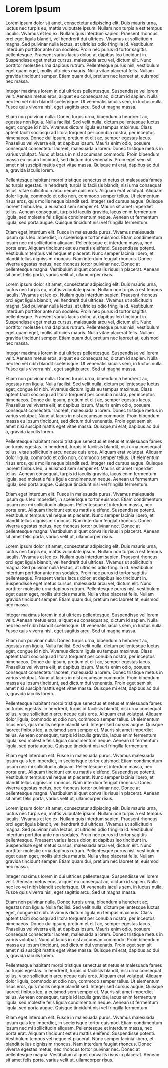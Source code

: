 # Lorem Ipsum

Lorem ipsum dolor sit amet, consectetur adipiscing elit. Duis mauris urna, luctus nec turpis eu, mattis vulputate ipsum. Nullam non turpis a est tempus iaculis. Vivamus et leo ex. Nullam quis interdum sapien. Praesent rhoncus orci eget ligula blandit, vel hendrerit dui ultrices. Vivamus ut sollicitudin magna. Sed pulvinar nulla lectus, at ultricies odio fringilla id. Vestibulum interdum porttitor ante non sodales. Proin nec purus id tortor sagittis pellentesque. Praesent varius lacus dolor, at dapibus leo tincidunt in. Suspendisse eget metus cursus, malesuada arcu vel, dictum elit. Nunc porttitor molestie urna dapibus rutrum. Pellentesque purus nisl, vestibulum eget quam eget, mollis ultricies mauris. Nulla vitae placerat felis. Nullam gravida tincidunt semper. Etiam quam dui, pretium nec laoreet at, euismod nec massa.

Integer maximus lorem in dui ultrices pellentesque. Suspendisse vel lorem velit. Aenean metus eros, aliquet eu consequat ac, dictum id sapien. Nulla nec leo vel nibh blandit scelerisque. Ut venenatis iaculis sem, in luctus nulla. Fusce quis viverra nisl, eget sagittis arcu. Sed ut magna massa.

Etiam non pulvinar nulla. Donec turpis urna, bibendum a hendrerit ac, egestas non ligula. Nulla facilisi. Sed velit nulla, dictum pellentesque luctus eget, congue id nibh. Vivamus dictum ligula eu tempus maximus. Class aptent taciti sociosqu ad litora torquent per conubia nostra, per inceptos himenaeos. Donec dui ipsum, pretium et elit ac, semper egestas lacus. Phasellus vel viverra elit, at dapibus ipsum. Mauris enim odio, posuere consequat consectetur laoreet, malesuada a lorem. Donec tristique metus in varius volutpat. Nunc ut lacus in nisl accumsan commodo. Proin bibendum massa eu ipsum tincidunt, sed dictum dui venenatis. Proin eget sem sit amet nisi suscipit mattis eget vitae massa. Quisque mi erat, dapibus ac dui a, gravida iaculis lorem.

Pellentesque habitant morbi tristique senectus et netus et malesuada fames ac turpis egestas. In hendrerit, turpis id facilisis blandit, nisi urna consequat tellus, vitae sollicitudin arcu neque quis eros. Aliquam erat volutpat. Aliquam dolor ligula, commodo et odio non, commodo semper tellus. Ut elementum risus eros, quis mollis neque blandit sed. Integer sed cursus augue. Quisque laoreet finibus leo, a euismod sem semper et. Mauris sit amet imperdiet tellus. Aenean consequat, turpis id iaculis gravida, lacus enim fermentum ligula, sed molestie felis ligula condimentum neque. Aenean ut fermentum ligula, sed porta augue. Quisque tincidunt nisi vel fringilla fermentum.

Etiam eget interdum elit. Fusce in malesuada purus. Vivamus malesuada ipsum quis leo imperdiet, in scelerisque tortor euismod. Etiam condimentum ipsum nec mi sollicitudin aliquam. Pellentesque et interdum massa, nec porta erat. Aliquam tincidunt est eu mattis eleifend. Suspendisse potenti. Vestibulum tempus vel neque et placerat. Nunc semper lacinia libero, et blandit tellus dignissim rhoncus. Nam interdum feugiat rhoncus. Donec viverra egestas metus, nec rhoncus tortor pulvinar nec. Donec at pellentesque magna. Vestibulum aliquet convallis risus in placerat. Aenean sit amet felis porta, varius velit ut, ullamcorper risus.

Lorem ipsum dolor sit amet, consectetur adipiscing elit. Duis mauris urna, luctus nec turpis eu, mattis vulputate ipsum. Nullam non turpis a est tempus iaculis. Vivamus et leo ex. Nullam quis interdum sapien. Praesent rhoncus orci eget ligula blandit, vel hendrerit dui ultrices. Vivamus ut sollicitudin magna. Sed pulvinar nulla lectus, at ultricies odio fringilla id. Vestibulum interdum porttitor ante non sodales. Proin nec purus id tortor sagittis pellentesque. Praesent varius lacus dolor, at dapibus leo tincidunt in. Suspendisse eget metus cursus, malesuada arcu vel, dictum elit. Nunc porttitor molestie urna dapibus rutrum. Pellentesque purus nisl, vestibulum eget quam eget, mollis ultricies mauris. Nulla vitae placerat felis. Nullam gravida tincidunt semper. Etiam quam dui, pretium nec laoreet at, euismod nec massa.

Integer maximus lorem in dui ultrices pellentesque. Suspendisse vel lorem velit. Aenean metus eros, aliquet eu consequat ac, dictum id sapien. Nulla nec leo vel nibh blandit scelerisque. Ut venenatis iaculis sem, in luctus nulla. Fusce quis viverra nisl, eget sagittis arcu. Sed ut magna massa.

Etiam non pulvinar nulla. Donec turpis urna, bibendum a hendrerit ac, egestas non ligula. Nulla facilisi. Sed velit nulla, dictum pellentesque luctus eget, congue id nibh. Vivamus dictum ligula eu tempus maximus. Class aptent taciti sociosqu ad litora torquent per conubia nostra, per inceptos himenaeos. Donec dui ipsum, pretium et elit ac, semper egestas lacus. Phasellus vel viverra elit, at dapibus ipsum. Mauris enim odio, posuere consequat consectetur laoreet, malesuada a lorem. Donec tristique metus in varius volutpat. Nunc ut lacus in nisl accumsan commodo. Proin bibendum massa eu ipsum tincidunt, sed dictum dui venenatis. Proin eget sem sit amet nisi suscipit mattis eget vitae massa. Quisque mi erat, dapibus ac dui a, gravida iaculis lorem.

Pellentesque habitant morbi tristique senectus et netus et malesuada fames ac turpis egestas. In hendrerit, turpis id facilisis blandit, nisi urna consequat tellus, vitae sollicitudin arcu neque quis eros. Aliquam erat volutpat. Aliquam dolor ligula, commodo et odio non, commodo semper tellus. Ut elementum risus eros, quis mollis neque blandit sed. Integer sed cursus augue. Quisque laoreet finibus leo, a euismod sem semper et. Mauris sit amet imperdiet tellus. Aenean consequat, turpis id iaculis gravida, lacus enim fermentum ligula, sed molestie felis ligula condimentum neque. Aenean ut fermentum ligula, sed porta augue. Quisque tincidunt nisi vel fringilla fermentum.

Etiam eget interdum elit. Fusce in malesuada purus. Vivamus malesuada ipsum quis leo imperdiet, in scelerisque tortor euismod. Etiam condimentum ipsum nec mi sollicitudin aliquam. Pellentesque et interdum massa, nec porta erat. Aliquam tincidunt est eu mattis eleifend. Suspendisse potenti. Vestibulum tempus vel neque et placerat. Nunc semper lacinia libero, et blandit tellus dignissim rhoncus. Nam interdum feugiat rhoncus. Donec viverra egestas metus, nec rhoncus tortor pulvinar nec. Donec at pellentesque magna. Vestibulum aliquet convallis risus in placerat. Aenean sit amet felis porta, varius velit ut, ullamcorper risus.

Lorem ipsum dolor sit amet, consectetur adipiscing elit. Duis mauris urna, luctus nec turpis eu, mattis vulputate ipsum. Nullam non turpis a est tempus iaculis. Vivamus et leo ex. Nullam quis interdum sapien. Praesent rhoncus orci eget ligula blandit, vel hendrerit dui ultrices. Vivamus ut sollicitudin magna. Sed pulvinar nulla lectus, at ultricies odio fringilla id. Vestibulum interdum porttitor ante non sodales. Proin nec purus id tortor sagittis pellentesque. Praesent varius lacus dolor, at dapibus leo tincidunt in. Suspendisse eget metus cursus, malesuada arcu vel, dictum elit. Nunc porttitor molestie urna dapibus rutrum. Pellentesque purus nisl, vestibulum eget quam eget, mollis ultricies mauris. Nulla vitae placerat felis. Nullam gravida tincidunt semper. Etiam quam dui, pretium nec laoreet at, euismod nec massa.

Integer maximus lorem in dui ultrices pellentesque. Suspendisse vel lorem velit. Aenean metus eros, aliquet eu consequat ac, dictum id sapien. Nulla nec leo vel nibh blandit scelerisque. Ut venenatis iaculis sem, in luctus nulla. Fusce quis viverra nisl, eget sagittis arcu. Sed ut magna massa.

Etiam non pulvinar nulla. Donec turpis urna, bibendum a hendrerit ac, egestas non ligula. Nulla facilisi. Sed velit nulla, dictum pellentesque luctus eget, congue id nibh. Vivamus dictum ligula eu tempus maximus. Class aptent taciti sociosqu ad litora torquent per conubia nostra, per inceptos himenaeos. Donec dui ipsum, pretium et elit ac, semper egestas lacus. Phasellus vel viverra elit, at dapibus ipsum. Mauris enim odio, posuere consequat consectetur laoreet, malesuada a lorem. Donec tristique metus in varius volutpat. Nunc ut lacus in nisl accumsan commodo. Proin bibendum massa eu ipsum tincidunt, sed dictum dui venenatis. Proin eget sem sit amet nisi suscipit mattis eget vitae massa. Quisque mi erat, dapibus ac dui a, gravida iaculis lorem.

Pellentesque habitant morbi tristique senectus et netus et malesuada fames ac turpis egestas. In hendrerit, turpis id facilisis blandit, nisi urna consequat tellus, vitae sollicitudin arcu neque quis eros. Aliquam erat volutpat. Aliquam dolor ligula, commodo et odio non, commodo semper tellus. Ut elementum risus eros, quis mollis neque blandit sed. Integer sed cursus augue. Quisque laoreet finibus leo, a euismod sem semper et. Mauris sit amet imperdiet tellus. Aenean consequat, turpis id iaculis gravida, lacus enim fermentum ligula, sed molestie felis ligula condimentum neque. Aenean ut fermentum ligula, sed porta augue. Quisque tincidunt nisi vel fringilla fermentum.

Etiam eget interdum elit. Fusce in malesuada purus. Vivamus malesuada ipsum quis leo imperdiet, in scelerisque tortor euismod. Etiam condimentum ipsum nec mi sollicitudin aliquam. Pellentesque et interdum massa, nec porta erat. Aliquam tincidunt est eu mattis eleifend. Suspendisse potenti. Vestibulum tempus vel neque et placerat. Nunc semper lacinia libero, et blandit tellus dignissim rhoncus. Nam interdum feugiat rhoncus. Donec viverra egestas metus, nec rhoncus tortor pulvinar nec. Donec at pellentesque magna. Vestibulum aliquet convallis risus in placerat. Aenean sit amet felis porta, varius velit ut, ullamcorper risus.

Lorem ipsum dolor sit amet, consectetur adipiscing elit. Duis mauris urna, luctus nec turpis eu, mattis vulputate ipsum. Nullam non turpis a est tempus iaculis. Vivamus et leo ex. Nullam quis interdum sapien. Praesent rhoncus orci eget ligula blandit, vel hendrerit dui ultrices. Vivamus ut sollicitudin magna. Sed pulvinar nulla lectus, at ultricies odio fringilla id. Vestibulum interdum porttitor ante non sodales. Proin nec purus id tortor sagittis pellentesque. Praesent varius lacus dolor, at dapibus leo tincidunt in. Suspendisse eget metus cursus, malesuada arcu vel, dictum elit. Nunc porttitor molestie urna dapibus rutrum. Pellentesque purus nisl, vestibulum eget quam eget, mollis ultricies mauris. Nulla vitae placerat felis. Nullam gravida tincidunt semper. Etiam quam dui, pretium nec laoreet at, euismod nec massa.

Integer maximus lorem in dui ultrices pellentesque. Suspendisse vel lorem velit. Aenean metus eros, aliquet eu consequat ac, dictum id sapien. Nulla nec leo vel nibh blandit scelerisque. Ut venenatis iaculis sem, in luctus nulla. Fusce quis viverra nisl, eget sagittis arcu. Sed ut magna massa.

Etiam non pulvinar nulla. Donec turpis urna, bibendum a hendrerit ac, egestas non ligula. Nulla facilisi. Sed velit nulla, dictum pellentesque luctus eget, congue id nibh. Vivamus dictum ligula eu tempus maximus. Class aptent taciti sociosqu ad litora torquent per conubia nostra, per inceptos himenaeos. Donec dui ipsum, pretium et elit ac, semper egestas lacus. Phasellus vel viverra elit, at dapibus ipsum. Mauris enim odio, posuere consequat consectetur laoreet, malesuada a lorem. Donec tristique metus in varius volutpat. Nunc ut lacus in nisl accumsan commodo. Proin bibendum massa eu ipsum tincidunt, sed dictum dui venenatis. Proin eget sem sit amet nisi suscipit mattis eget vitae massa. Quisque mi erat, dapibus ac dui a, gravida iaculis lorem.

Pellentesque habitant morbi tristique senectus et netus et malesuada fames ac turpis egestas. In hendrerit, turpis id facilisis blandit, nisi urna consequat tellus, vitae sollicitudin arcu neque quis eros. Aliquam erat volutpat. Aliquam dolor ligula, commodo et odio non, commodo semper tellus. Ut elementum risus eros, quis mollis neque blandit sed. Integer sed cursus augue. Quisque laoreet finibus leo, a euismod sem semper et. Mauris sit amet imperdiet tellus. Aenean consequat, turpis id iaculis gravida, lacus enim fermentum ligula, sed molestie felis ligula condimentum neque. Aenean ut fermentum ligula, sed porta augue. Quisque tincidunt nisi vel fringilla fermentum.

Etiam eget interdum elit. Fusce in malesuada purus. Vivamus malesuada ipsum quis leo imperdiet, in scelerisque tortor euismod. Etiam condimentum ipsum nec mi sollicitudin aliquam. Pellentesque et interdum massa, nec porta erat. Aliquam tincidunt est eu mattis eleifend. Suspendisse potenti. Vestibulum tempus vel neque et placerat. Nunc semper lacinia libero, et blandit tellus dignissim rhoncus. Nam interdum feugiat rhoncus. Donec viverra egestas metus, nec rhoncus tortor pulvinar nec. Donec at pellentesque magna. Vestibulum aliquet convallis risus in placerat. Aenean sit amet felis porta, varius velit ut, ullamcorper risus.
